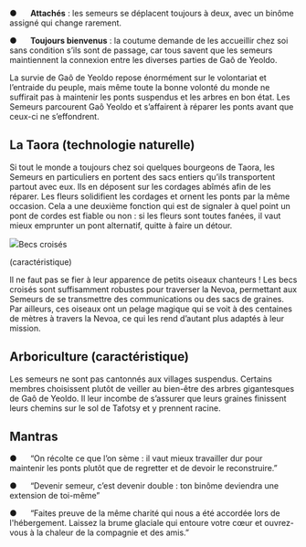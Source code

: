 ●      **Attachés** : les semeurs se déplacent toujours à deux, avec un binôme assigné qui change rarement. 

●      **Toujours bienvenus** : la coutume demande de les accueillir chez soi sans condition s’ils sont de passage, car tous savent que les semeurs maintiennent la connexion entre les diverses parties de Gaô de Yeoldo.

La survie de Gaô de Yeoldo repose énormément sur le volontariat et l’entraide du peuple, mais même toute la bonne volonté du monde ne suffirait pas à maintenir les ponts suspendus et les arbres en bon état. Les Semeurs parcourent Gaô Yeoldo et s’affairent à réparer les ponts avant que ceux-ci ne s’effondrent.

## La Taora (technologie naturelle)

Si tout le monde a toujours chez soi quelques bourgeons de Taora, les Semeurs en particuliers en portent des sacs entiers qu’ils transportent partout avec eux. Ils en déposent sur les cordages abîmés afin de les réparer. Les fleurs solidifient les cordages et ornent les ponts par la même occasion. Cela a une deuxième fonction qui est de signaler à quel point un pont de cordes est fiable ou non : si les fleurs sont toutes fanées, il vaut mieux emprunter un pont alternatif, quitte à faire un détour.

![](file:////Users/loic/Library/Group%20Containers/UBF8T346G9.Office/TemporaryItems/msohtmlclip/clip_image001.png)Becs croisés

(caractéristique)

Il ne faut pas se fier à leur apparence de petits oiseaux chanteurs ! Les becs croisés sont suffisamment robustes pour traverser la Nevoa, permettant aux Semeurs de se transmettre des communications ou des sacs de graines. Par ailleurs, ces oiseaux ont un pelage magique qui se voit à des centaines de mètres à travers la Nevoa, ce qui les rend d’autant plus adaptés à leur mission.

## Arboriculture (caractéristique)

Les semeurs ne sont pas cantonnés aux villages suspendus. Certains membres choisissent plutôt de veiller au bien-être des arbres gigantesques de Gaô de Yeoldo. Il leur incombe de s’assurer que leurs graines finissent leurs chemins sur le sol de Tafotsy et y prennent racine.

## Mantras

●      “On récolte ce que l’on sème : il vaut mieux travailler dur pour maintenir les ponts plutôt que de regretter et de devoir le reconstruire.”

●      “Devenir semeur, c’est devenir double : ton binôme deviendra une extension de toi-même”

●      “Faites preuve de la même charité qui nous a été accordée lors de l'hébergement. Laissez la brume glaciale qui entoure votre cœur et ouvrez-vous à la chaleur de la compagnie et des amis.”
